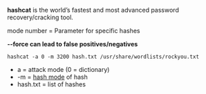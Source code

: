 **hashcat** is the world’s fastest and most advanced password recovery/cracking tool.

mode number = Parameter for specific hashes

**--force can lead to false positives/negatives** 

```
hashcat -a 0 -m 3200 hash.txt /usr/share/wordlists/rockyou.txt
```

- a = attack mode (0 = dictionary)
- -m = [hash mode](https://hashcat.net/wiki/doku.php?id=example_hashes) of hash
- hash.txt = list of hashes
